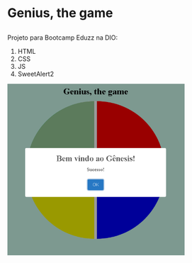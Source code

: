 # Genius, the game
##
Projeto para Bootcamp Eduzz na DIO:

1. HTML
2. CSS
3. JS
4. SweetAlert2

<img src="readme_home.png" width="400">
